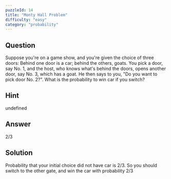 ```yaml
---
puzzleId: 14
title: "Monty Hall Problem"
difficulty: "easy"
category: "probability"
---
```


## Question
Suppose you're on a game show, and you're given the choice of three doors: Behind one door is a car; behind the others, goats. You pick a door, say No. 1, and the host, who knows what's behind the doors, opens another door, say No. 3, which has a goat. He then says to you, "Do you want to pick door No. 2?". What is the probability to win car if you switch?

## Hint
undefined

## Answer
2/3

## Solution
Probability that your initial choice did not have car is 2/3. So you should switch to the other gate, and win the car with probability 2/3
